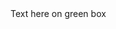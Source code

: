 <div class="absolute overflow-hiddn z-0 size-32 bg-red-400">
	
<div class="absolute z-[-1] size-24 bg-green-400"> </div>
Text here on green box
</div>
